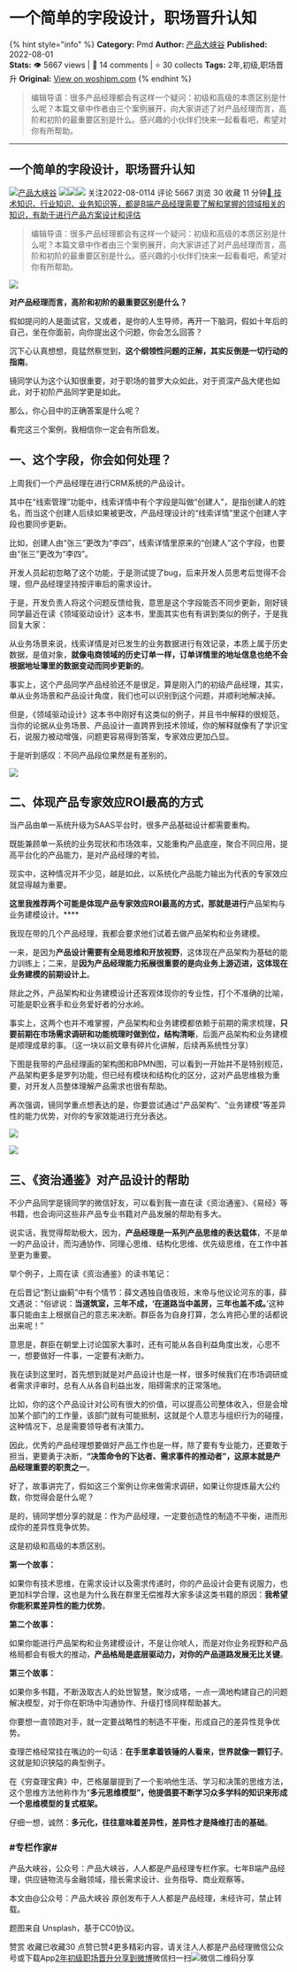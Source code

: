 # 一个简单的字段设计，职场晋升认知
{% hint style="info" %}
**Category:** Pmd
**Author:** [产品大峡谷](https://www.woshipm.com/u/370341)
**Published:** 2022-08-01  
**Stats:** 👁️ 5667 views | 💬 14 comments | ⭐ 30 collects
**Tags:** 2年,初级,职场晋升
**Original:** [View on woshipm.com](https://www.woshipm.com/pmd/5548475.html)
{% endhint %}
> 编辑导语：很多产品经理都会有这样一个疑问：初级和高级的本质区别是什么呢？本篇文章中作者由三个案例展开，向大家讲述了对产品经理而言，高阶和初阶的最重要区别是什么。感兴趣的小伙伴们快来一起看看吧，希望对你有所帮助。

---

## 一个简单的字段设计，职场晋升认知

[![](https://image.woshipm.com/wp-files/2022/05/Ojbe5hJTxgahne7BAHCn.jpg!/both/72x72)](https://www.woshipm.com/u/370341)[产品大峡谷](https://www.woshipm.com/u/370341) ![](https://static.woshipm.com/tag/1121_1@2x.png)![](https://static.woshipm.com/tag/2103_1@2x.png)![](https://static.woshipm.com/tag/2104_1@2x.png) 关注2022-08-0114 评论 5667 浏览 30 收藏 11 分钟[🔗 技术知识、行业知识、业务知识等，都是B端产品经理需要了解和掌握的领域相关的知识，有助于进行产品方案设计和评估](https://ke.qidianla.com/courses/bcpm)

> 编辑导语：很多产品经理都会有这样一个疑问：初级和高级的本质区别是什么呢？本篇文章中作者由三个案例展开，向大家讲述了对产品经理而言，高阶和初阶的最重要区别是什么。感兴趣的小伙伴们快来一起看看吧，希望对你有所帮助。

![](https://image.yunyingpai.com/wp/2022/08/axbe2cAxH95EIyZVLa1l.jpg)

**对产品经理而言，高阶和初阶的最重要区别是什么？**

假如提问的人是面试官，又或者，是你的人生导师，再开一下脑洞，假如十年后的自己，坐在你面前，向你提出这个问题，你会怎么回答？

沉下心认真想想，竟猛然察觉到，**这个纲领性问题的正解，其实反倒是一切行动的指南**。

镜同学认为这个认知很重要，对于职场的普罗大众如此，对于资深产品大佬也如此，对于初阶产品同学更是如此。

那么，你心目中的正确答案是什么呢？

看完这三个案例，我相信你一定会有所启发。

## 一、这个字段，你会如何处理？

上周我们一个产品经理在进行CRM系统的产品设计。

其中在“线索管理”功能中，线索详情中有个字段是叫做“创建人”，是指创建人的姓名，而当这个创建人后续如果被更改，产品经理设计的“线索详情”里这个创建人字段也要同步更新。

比如，创建人由“张三”更改为“李四”，线索详情里原来的“创建人”这个字段，也要由“张三”更改为“李四”。

开发人员起初忽略了这个功能，于是测试提了bug，后来开发人员思考后觉得不合理，但产品经理坚持按评审后的需求设计。

于是，开发负责人将这个问题反馈给我，意思是这个字段能否不同步更新，刚好镜同学最近在读《领域驱动设计》这本书，里面其实也有有讲到类似的例子，于是我回复大家：

从业务场景来说，线索详情是对已发生的业务数据进行有效记录，本质上属于历史数据，是值对象，**就像电商领域的历史订单一样，订单详情里的地址信息也绝不会根据地址簿里的数据变动而同步更新的**。

事实上，这个产品同学产品经验还不是很足，算是刚入门的初级产品经理，其实，单从业务场景和产品设计角度，我们也可以识别到这个问题，并顺利地解决掉。

但是，《领域驱动设计》这本书中刚好有这类似的例子，并且书中解释的很规范，当你的论据从业务场景、产品设计一直跨界到技术领域，你的解释就像有了学识宝石，说服力被动增强，问题更容易得到答案，专家效应更加凸显。

于是听到感叹：不同产品段位果然是有差别的。

![](https://image.yunyingpai.com/wp/2022/08/Vf0zZFfrmxNJL496gmrs.png)

## 二、体现产品专家效应ROI最高的方式

当产品由单一系统升级为SAAS平台时，很多产品基础设计都需要重构。

既能兼顾单一系统的业务现状和市场效率，又能重构产品底座，聚合不同应用，提高平台化的产品能力，是对产品经理的考验。

现实中，这种情况并不少见，越是如此，以系统化产品能力输出为代表的专家效应就显得越为重要。

**这里我推荐两个可能是体现产品专家效应ROI最高的方式，那就是进行**产品架构与业务建模设计。****

我现在带的几个产品经理，我都会要求他们试着去做产品架构和业务建模。

一来，是因为**产品设计需要有全局思维和开放视野**，这体现在产品架构为基础的能力训练上；二来，是**因为产品经理能力拓展很重要的是向业务上游迈进，这体现在业务建模的前期设计上**。

除此之外，产品架构和业务建模设计还客观体现你的专业性，打个不准确的比喻，可能是职业赛手和业务爱好者的分水岭。

事实上，这两个也并不难掌握，产品架构和业务建模都依赖于前期的需求梳理，**只要前期在市场需求调研和功能梳理时做到位，结构清晰**，后面产品架构和业务建模是顺理成章的事。（这一块以前文章有碎片化讲解，后续再系统性分享）

下图是我带的产品经理画的架构图和BPMN图，可以看到一开始并不是特别规范，产品架构更多是罗列功能，但已经有模块和结构化的区分，这对产品思维极为重要，对开发人员整体理解产品需求也很有帮助。

再次强调，镜同学重点想表达的是，你要尝试通过“产品架构”、“业务建模”等差异性的能力优势，对你的专家效能进行充分表达。

![](https://image.yunyingpai.com/wp/2022/08/laFdY03nMSNYgNUeB8uR.png)

![](https://image.yunyingpai.com/wp/2022/08/aRxVliULNHS39UQ102Fm.png)

## 三、《资治通鉴》对产品设计的帮助

不少产品同学是镜同学的微信好友，可以看到我一直在读《资治通鉴》、《易经》等书籍，也会询问这些非产品专业书籍对产品发展的帮助有多大。

说实话，我觉得帮助极大，因为，**产品经理是一系列产品思维的表达载体**，不是单一的产品设计，而沟通协作、同理心思维、结构化思维、优先级思维，在工作中甚至更为重要。

举个例子，上周在读《资治通鉴》的读书笔记：

在后晋记“割让幽蓟”中有个情节：薛文遇独自值夜班，末帝与他议论河东的事，薛文遇说：“俗谚说：**当道筑室，三年不成，‘在道路当中盖房，三年也盖不成。**’这种事只能由主上根据自己的意志来决断。群臣各为自身打算，怎么肯把心里的话都说出来呢！”

意思是，群臣在朝堂上讨论国家大事时，还有可能从各自利益角度出发，心思不一，想要做好一件事，一定要有决断力。

我在读到这里时，首先想到就是对产品设计也是一样，很多时候我们在市场调研或者需求评审时，总有人从各自利益出发，阻碍需求的正常落地。

比如，你的这个产品设计对公司有很大的价值，可以提高公司整体收入，但是会增加某个部门的工作量，该部门就有可能抵制，这就是个人意志与组织行为的碰撞，这种情况下，总是需要领导者有决策力。

因此，优秀的产品经理想要做好产品工作也是一样，除了要有专业能力，还要敢于担当，更要勇于决断，**“决策命令的下达者、需求事件的推动者”，这原本就是产品经理重要的职责之一**。

好了，故事讲完了，假如这三个案例让你来做需求调研，如果让你提炼最大公约数，你觉得会是什么呢？

是的，镜同学想分享的就是：作为产品经理，一定要创造性的制造不平衡，进而形成你的差异性竞争优势。

这是初级和高级的本质区别。

**第一个故事：**

如果你有技术思维，在需求设计以及需求传递时，你的产品设计会更有说服力，也更加科学合理，这也是为什么我在群里无偿推荐大家多读这类书籍的原因：**我希望你能积累差异性的能力优势**。

**第二个故事：**

如果你能进行产品架构和业务建模设计，不是让你唬人，而是对你业务视野和产品格局都会有极大的推动，**产品格局是底层驱动力，对你的产品道路发展无比关键**。

**第三个故事：**

如果你多书籍，不断汲取古人的处世智慧，聚沙成塔，一点一滴地构建自己的问题解决模型，对于你在职场中沟通协作、升级打怪同样帮助甚大。

你要想一直领跑对手，就一定要战略性的制造不平衡，形成自己的差异性竞争优势。

查理芒格经常挂在嘴边的一句话：**在手里拿着铁锤的人看来，世界就像一颗钉子**。这就是知识狭隘的典型例子。

在《穷查理宝典》中，芒格屡屡提到了一个影响他生活、学习和决策的思维方法，这个思维方法他称作为“**多元思维模型”，他提倡要不断学习众多学科的知识来形成一个思维模型的复式框架。**

仔细一想，诚然：**多元化，往往意味着差异性，差异性才是降维打击的基础**。

### #专栏作家#

产品大峡谷，公众号：产品大峡谷，人人都是产品经理专栏作家。七年B端产品经理，供应链物流与金融领域，擅长需求设计、业务指导、商业观察等。

本文由@公众号：产品大峡谷 原创发布于人人都是产品经理，未经许可，禁止转载。

题图来自 Unsplash，基于CC0协议。

赞赏 收藏已收藏30 点赞已赞4更多精彩内容，请关注人人都是产品经理微信公众号或下载App[2年](https://www.woshipm.com/tag/2%e5%b9%b4)[初级](https://www.woshipm.com/tag/%e5%88%9d%e7%ba%a7)[职场晋升](https://www.woshipm.com/tag/%e8%81%8c%e5%9c%ba%e6%99%8b%e5%8d%87)[分享到微博](https://service.weibo.com/share/share.php?appkey=2775287854&title=一个简单的字段设计，职场晋升认知&url=https://www.woshipm.com/pmd/5548475.html&pic=https://image.yunyingpai.com/wp/2022/08/axbe2cAxH95EIyZVLa1l.jpg)微信扫一扫![微信二维码](https://api.pwmqr.com/qrcode/create/?url=https://www.woshipm.com/pmd/5548475.html)分享